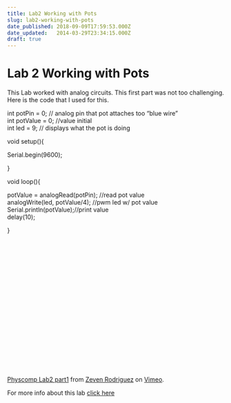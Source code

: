 ```yaml
---
title: Lab2 Working with Pots
slug: lab2-working-with-pots
date_published: 2018-09-09T17:59:53.000Z
date_updated:   2014-03-29T23:34:15.000Z
draft: true
---
```



# Lab 2 Working with Pots


This Lab worked with analog circuits. This first part was not too challenging. Here is the code that I used for this.

int potPin = 0; // analog pin that pot attaches too “blue wire”  
 int potValue = 0; //value initial  
 int led = 9; // displays what the pot is doing

void setup(){

Serial.begin(9600);

}

void loop(){

potValue = analogRead(potPin); //read pot value  
 analogWrite(led, potValue/4); //pwm led w/ pot value  
 Serial.println(potValue);//print value  
 delay(10);

}

<object classid="clsid:d27cdb6e-ae6d-11cf-96b8-444553540000" codebase="http://download.macromedia.com/pub/shockwave/cabs/flash/swflash.cab#version=6,0,40,0" height="300" width="400"><param name="allowfullscreen" value="true"></param><param name="allowscriptaccess" value="always"></param><param name="src" value="http://vimeo.com/moogaloop.swf?clip_id=6656078&server=vimeo.com&show_title=1&show_byline=1&show_portrait=0&color=&fullscreen=1"></param><embed allowfullscreen="true" allowscriptaccess="always" height="300" src="http://vimeo.com/moogaloop.swf?clip_id=6656078&server=vimeo.com&show_title=1&show_byline=1&show_portrait=0&color=&fullscreen=1" type="application/x-shockwave-flash" width="400"></embed></object>

[Physcomp Lab2 part1](http://vimeo.com/6656078) from [Zeven Rodriguez](http://vimeo.com/user2302394) on [Vimeo](http://vimeo.com).

For more info about this lab [click here](http://itp.nyu.edu/physcomp/Intro/HomePage)
